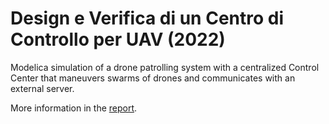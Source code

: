 # Design e Verifica di un Centro di Controllo per UAV (2022)
Modelica simulation of a drone patrolling system with a centralized Control Center that maneuvers swarms of drones and communicates with an external server.

More information in the [report](./relazioneditirocinio.dimarco.pdf).
